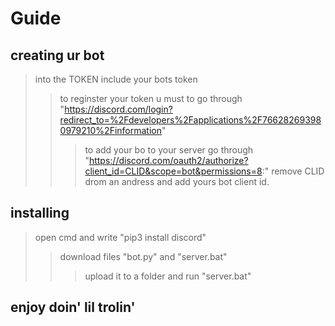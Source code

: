 Guide
========================

## creating ur bot

>	into the TOKEN include your bots token 
>>	to reginster your token u must to go through "https://discord.com/login?redirect_to=%2Fdevelopers%2Fapplications%2F766282693980979210%2Finformation"
>>>	to add your bo to your server go through "https://discord.com/oauth2/authorize?client_id=CLID&scope=bot&permissions=8:" remove CLID drom an andress and add yours bot client id.


## installing 
>open cmd and write "pip3 install discord"
>>download files "bot.py" and "server.bat" 
>>>upload it to a folder and run "server.bat"


## enjoy doin' lil trolin'
